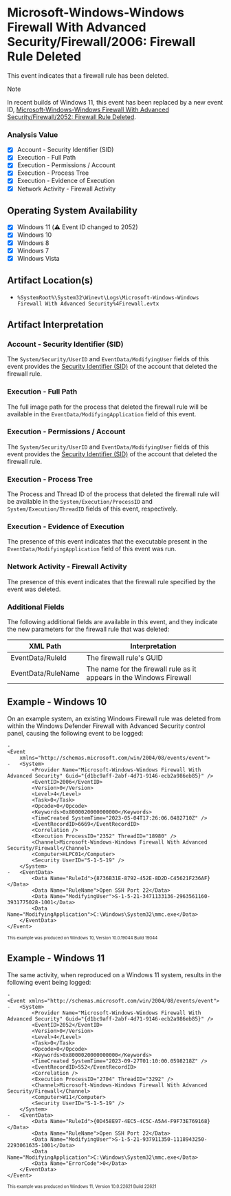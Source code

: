 # Microsoft-Windows-Windows Firewall With Advanced Security/Firewall/2006: Firewall Rule Deleted
This event indicates that a firewall rule has been deleted.

> [!NOTE]
> In recent builds of Windows 11, this event has been replaced by a new event ID, [Microsoft-Windows-Windows Firewall With Advanced Security/Firewall/2052: Firewall Rule Deleted](/network/evtx-2052-firewall-windows-11.md).

### Analysis Value
 - [x] Account - Security Identifier (SID)
 - [x] Execution - Full Path
 - [x] Execution - Permissions / Account
 - [x] Execution - Process Tree
 - [x] Execution - Evidence of Execution
 - [x] Network Activity - Firewall Activity

## Operating System Availability
 - [x] Windows 11 (⚠️ Event ID changed to 2052)
 - [x] Windows 10
 - [x] Windows 8
 - [x] Windows 7
 - [x] Windows Vista

## Artifact Location(s)
- `%SystemRoot%\System32\Winevt\Logs\Microsoft-Windows-Windows Firewall With Advanced Security%4Firewall.evtx`

## Artifact Interpretation
### Account - Security Identifier (SID)
The `System/Security/UserID` and `EventData/ModifyingUser` fields of this event provides the [Security Identifier (SID)](/README.md/#account---security-identifier-sid) of the account that deleted the firewall rule.

### Execution - Full Path
The full image path for the process that deleted the firewall rule will be available in the `EventData/ModifyingApplication` field of this event. 

### Execution - Permissions / Account
The `System/Security/UserID` and `EventData/ModifyingUser` fields of this event provides the [Security Identifier (SID)](/README.md/#account---security-identifier-sid) of the account that deleted the firewall rule.

### Execution - Process Tree
The Process and Thread ID of the process that deleted the firewall rule will be available in the `System/Execution/ProcessID` and `System/Execution/ThreadID` fields of this event, respectively. 

### Execution - Evidence of Execution
The presence of this event indicates that the executable present in the `EventData/ModifyingApplication` field of this event was run.

### Network Activity - Firewall Activity
The presence of this event indicates that the firewall rule specified by the event was deleted.

### Additional Fields
The following additional fields are available in this event, and they indicate the new parameters for the firewall rule that was deleted:

| XML Path                  | Interpretation                                                            |
| ------------------------- | ------------------------------------------------------------------------- |
| EventData/RuleId          | The firewall rule's GUID                                          |
| EventData/RuleName        | The name for the firewall rule as it appears in the Windows Firewall      |

## Example - Windows 10
On an example system, an existing Windows Firewall rule was deleted from within the Windows Defender Firewall with Advanced Security control panel, causing the following event to be logged:

```
- 
<Event
	xmlns="http://schemas.microsoft.com/win/2004/08/events/event">
-   <System>
		<Provider Name="Microsoft-Windows-Windows Firewall With Advanced Security" Guid="{d1bc9aff-2abf-4d71-9146-ecb2a986eb85}" />
		<EventID>2006</EventID>
		<Version>0</Version>
		<Level>4</Level>
		<Task>0</Task>
		<Opcode>0</Opcode>
		<Keywords>0x8000020000000000</Keywords>
		<TimeCreated SystemTime="2023-05-04T17:26:06.0482710Z" />
		<EventRecordID>6669</EventRecordID>
		<Correlation />
		<Execution ProcessID="2352" ThreadID="18980" />
		<Channel>Microsoft-Windows-Windows Firewall With Advanced Security/Firewall</Channel>
		<Computer>HLPC01</Computer>
		<Security UserID="S-1-5-19" />
	</System>
-   <EventData>
		<Data Name="RuleId">{8736B31E-8792-452E-8D2D-C45621F236AF}</Data>
		<Data Name="RuleName">Open SSH Port 22</Data>
		<Data Name="ModifyingUser">S-1-5-21-3471133136-2963561160-3931775028-1001</Data>
		<Data Name="ModifyingApplication">C:\Windows\System32\mmc.exe</Data>
	</EventData>
</Event>
```

<sup><sub>This example was produced on Windows 10, Version 10.0.19044 Build 19044</sub></sup>

## Example - Windows 11
The same activity, when reproduced on a Windows 11 system, results in the following event being logged:

```
- 
<Event xmlns="http://schemas.microsoft.com/win/2004/08/events/event">
-   <System>
		<Provider Name="Microsoft-Windows-Windows Firewall With Advanced Security" Guid="{d1bc9aff-2abf-4d71-9146-ecb2a986eb85}" />
		<EventID>2052</EventID>
		<Version>0</Version>
		<Level>4</Level>
		<Task>0</Task>
		<Opcode>0</Opcode>
		<Keywords>0x8000020000000000</Keywords>
		<TimeCreated SystemTime="2023-09-27T01:10:00.0598218Z" />
		<EventRecordID>552</EventRecordID>
		<Correlation />
		<Execution ProcessID="2704" ThreadID="3292" />
		<Channel>Microsoft-Windows-Windows Firewall With Advanced Security/Firewall</Channel>
		<Computer>W11</Computer>
		<Security UserID="S-1-5-19" />
	</System>
-   <EventData>
		<Data Name="RuleId">{0D458E97-4EC5-4C5C-A5A4-F9F73E769168}</Data>
		<Data Name="RuleName">Open SSH Port 22</Data>
		<Data Name="ModifyingUser">S-1-5-21-937911350-1118943250-2293061635-1001</Data>
		<Data Name="ModifyingApplication">C:\Windows\System32\mmc.exe</Data>
		<Data Name="ErrorCode">0</Data>
	</EventData>
</Event>
```

<sup><sub>This example was produced on Windows 11, Version 10.0.22621 Build 22621</sub></sup>